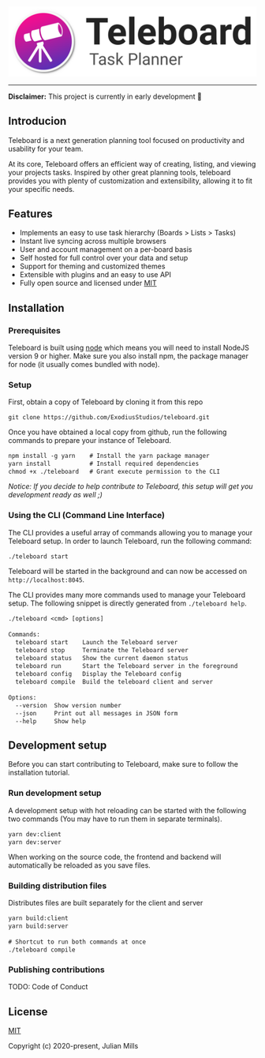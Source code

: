 ![Teleboard](.github/logo-light.png "Teleboard")

---

**Disclaimer:** This project is currently in early development 🚧

## Introducion

Teleboard is a next generation planning tool focused on productivity and usability for your team.

At its core, Teleboard offers an efficient way of creating, listing, and viewing your projects tasks. Inspired by other great planning tools, teleboard provides you with plenty of customization and extensibility, allowing it to fit your specific needs.

## Features
- Implements an easy to use task hierarchy (Boards > Lists > Tasks)
- Instant live syncing across multiple browsers
- User and account management on a per-board basis
- Self hosted for full control over your data and setup
- Support for theming and customized themes
- Extensible with plugins and an easy to use API
- Fully open source and licensed under [MIT](https://opensource.org/licenses/MIT)

## Installation

### Prerequisites
Teleboard is built using [node](https://nodejs.org/en/) which means you will need to install NodeJS version 9 or higher. Make sure you also install npm, the package manager for node (it usually comes bundled with node).

### Setup
First, obtain a copy of Teleboard by cloning it from this repo
```
git clone https://github.com/ExodiusStudios/teleboard.git
```

Once you have obtained a local copy from github, run the following commands to prepare your instance of Teleboard.
```
npm install -g yarn    # Install the yarn package manager
yarn install           # Install required dependencies
chmod +x ./teleboard   # Grant execute permission to the CLI
```

*Notice: If you decide to help contribute to Teleboard, this setup will get you development ready as well ;)*

### Using the CLI (Command Line Interface)

The CLI provides a useful array of commands allowing you to manage your Teleboard setup. In order to launch Teleboard, run the following command:

```
./teleboard start
```

Teleboard will be started in the background and can now be accessed on `http://localhost:8045`.


The CLI provides many more commands used to manage your Teleboard setup. The following snippet is directly generated from `./teleboard help`.

```
./teleboard <cmd> [options]

Commands:
  teleboard start    Launch the Teleboard server
  teleboard stop     Terminate the Teleboard server
  teleboard status   Show the current daemon status
  teleboard run      Start the Teleboard server in the foreground
  teleboard config   Display the Teleboard config
  teleboard compile  Build the teleboard client and server

Options:
  --version  Show version number
  --json     Print out all messages in JSON form
  --help     Show help
```

## Development setup
Before you can start contributing to Teleboard, make sure to follow the installation tutorial. 

### Run development setup
A development setup with hot reloading can be started with the following two commands (You may have to run them in separate terminals).

```
yarn dev:client
yarn dev:server
```

When working on the source code, the frontend and backend will automatically be reloaded as you save files.

### Building distribution files
Distributes files are built separately for the client and server

```
yarn build:client
yarn build:server

# Shortcut to run both commands at once
./teleboard compile
```

### Publishing contributions

TODO: Code of Conduct

## License

[MIT](LICENSE)

Copyright (c) 2020-present, Julian Mills
